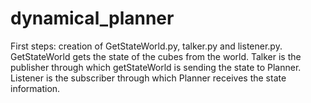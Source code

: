 # dynamical_planner

First steps: creation of GetStateWorld.py, talker.py and listener.py. 
GetStateWorld gets the state of the cubes from the world.
Talker is the publisher through which getStateWorld is sending the state to Planner.
Listener is the subscriber through which Planner receives the state information.
